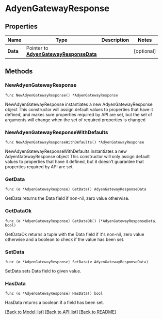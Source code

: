 # AdyenGatewayResponse

## Properties

Name | Type | Description | Notes
------------ | ------------- | ------------- | -------------
**Data** | Pointer to [**AdyenGatewayResponseData**](AdyenGatewayResponseData.md) |  | [optional] 

## Methods

### NewAdyenGatewayResponse

`func NewAdyenGatewayResponse() *AdyenGatewayResponse`

NewAdyenGatewayResponse instantiates a new AdyenGatewayResponse object
This constructor will assign default values to properties that have it defined,
and makes sure properties required by API are set, but the set of arguments
will change when the set of required properties is changed

### NewAdyenGatewayResponseWithDefaults

`func NewAdyenGatewayResponseWithDefaults() *AdyenGatewayResponse`

NewAdyenGatewayResponseWithDefaults instantiates a new AdyenGatewayResponse object
This constructor will only assign default values to properties that have it defined,
but it doesn't guarantee that properties required by API are set

### GetData

`func (o *AdyenGatewayResponse) GetData() AdyenGatewayResponseData`

GetData returns the Data field if non-nil, zero value otherwise.

### GetDataOk

`func (o *AdyenGatewayResponse) GetDataOk() (*AdyenGatewayResponseData, bool)`

GetDataOk returns a tuple with the Data field if it's non-nil, zero value otherwise
and a boolean to check if the value has been set.

### SetData

`func (o *AdyenGatewayResponse) SetData(v AdyenGatewayResponseData)`

SetData sets Data field to given value.

### HasData

`func (o *AdyenGatewayResponse) HasData() bool`

HasData returns a boolean if a field has been set.


[[Back to Model list]](../README.md#documentation-for-models) [[Back to API list]](../README.md#documentation-for-api-endpoints) [[Back to README]](../README.md)


